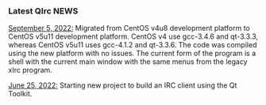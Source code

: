 ### Latest QIrc NEWS

<u>September 5, 2022:</u>
Migrated from CentOS v4u8 development platform to CentOS v5u11 development platform.
CentOS v4 use gcc-3.4.6 and qt-3.3.3, whereas CentOS v5u11 uses gcc-4.1.2 and qt-3.3.6.
The code was compiled using the new platform with no issues.
The current form of the program is a shell with the current main window with the same menus from the legacy xIrc program.

<u>June 25, 2022:</u>
Starting new project to build an IRC client using the Qt Toolkit.
